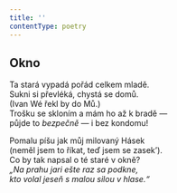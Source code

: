 ```yaml
---
title: ''
contentType: poetry
---
```


<section>

## Okno

Ta stará vypadá pořád celkem mladě.  
Sukni si převléká, chystá se domů.  
(Ivan Wé řekl by do Mů.)  
Trošku se skloním a mám ho až k bradě —  
půjde to _bezpečně_ — i bez kondomu!

Pomalu píšu jak můj milovaný Hásek  
(neměl jsem to říkat, teď jsem se zasek’).  
Co by tak napsal o té staré v okně?  
_„Na prahu jari ešte raz sa podkne,  
kto volal jeseň s malou silou v hlase.“_

</section>
